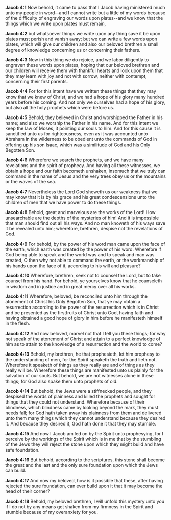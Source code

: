 **Jacob 4:1** Now behold, it came to pass that I Jacob having ministered much unto my people in word--and I cannot write but a little of my words because of the difficulty of engraving our words upon plates--and we know that the things which we write upon plates must remain,

**Jacob 4:2** but whatsoever things we write upon any thing save it be upon plates must perish and vanish away; but we can write a few words upon plates, which will give our children and also our beloved brethren a small degree of knowledge concerning us or concerning their fathers.

**Jacob 4:3** Now in this thing we do rejoice, and we labor diligently to engraven these words upon plates, hoping that our beloved brethren and our children will receive them with thankful hearts and look upon them that they may learn with joy and not with sorrow, neither with contempt, concerning their first parents.

**Jacob 4:4** For for this intent have we written these things that they may know that we knew of Christ, and we had a hope of his glory many hundred years before his coming. And not only we ourselves had a hope of his glory, but also all the holy prophets which were before us.

**Jacob 4:5** Behold, they believed in Christ and worshipped the Father in his name; and also we worship the Father in his name. And for this intent we keep the law of Moses, it pointing our souls to him. And for this cause it is sanctified unto us for righteousness, even as it was accounted unto Abraham in the wilderness to be obedient unto the commands of God in offering up his son Isaac, which was a similitude of God and his Only Begotten Son.

**Jacob 4:6** Wherefore we search the prophets, and we have many revelations and the spirit of prophecy. And having all these witnesses, we obtain a hope and our faith becometh unshaken, insomuch that we truly can command in the name of Jesus and the very trees obey us or the mountains or the waves of the sea.

**Jacob 4:7** Nevertheless the Lord God sheweth us our weakness that we may know that it is by his grace and his great condescensions unto the children of men that we have power to do these things.

**Jacob 4:8** Behold, great and marvelous are the works of the Lord! How unsearchable are the depths of the mysteries of him! And it is impossible that man should find out all his ways. And no man knoweth of his ways save it be revealed unto him; wherefore, brethren, despise not the revelations of God.

**Jacob 4:9** For behold, by the power of his word man came upon the face of the earth, which earth was created by the power of his word. Wherefore if God being able to speak and the world was and to speak and man was created, O then why not able to command the earth, or the workmanship of his hands upon the face of it, according to his will and pleasure?

**Jacob 4:10** Wherefore, brethren, seek not to counsel the Lord, but to take counsel from his hand. For behold, ye yourselves know that he counseleth in wisdom and in justice and in great mercy over all his works.

**Jacob 4:11** Wherefore, beloved, be reconciled unto him through the atonement of Christ his Only Begotten Son, that ye may obtain a resurrection according to the power of the resurrection which is in Christ and be presented as the firstfruits of Christ unto God, having faith and having obtained a good hope of glory in him before he manifesteth himself in the flesh.

**Jacob 4:12** And now beloved, marvel not that I tell you these things; for why not speak of the atonement of Christ and attain to a perfect knowledge of him as to attain to the knowledge of a resurrection and the world to come?

**Jacob 4:13** Behold, my brethren, he that prophesieth, let him prophesy to the understanding of men, for the Spirit speaketh the truth and lieth not. Wherefore it speaketh of things as they really are and of things as they really will be. Wherefore these things are manifested unto us plainly for the salvation of our souls. But behold, we are not witnesses alone in these things; for God also spake them unto prophets of old.

**Jacob 4:14** But behold, the Jews were a stiffnecked people, and they despised the words of plainness and killed the prophets and sought for things that they could not understand. Wherefore because of their blindness, which blindness came by looking beyond the mark, they must needs fall; for God hath taken away his plainness from them and delivered unto them many things which they cannot understand because they desired it. And because they desired it, God hath done it that they may stumble.

**Jacob 4:15** And now I Jacob am led on by the Spirit unto prophesying, for I perceive by the workings of the Spirit which is in me that by the stumbling of the Jews they will reject the stone upon which they might build and have safe foundation.

**Jacob 4:16** But behold, according to the scriptures, this stone shall become the great and the last and the only sure foundation upon which the Jews can build.

**Jacob 4:17** And now my beloved, how is it possible that these, after having rejected the sure foundation, can ever build upon it that it may become the head of their corner?

**Jacob 4:18** Behold, my beloved brethren, I will unfold this mystery unto you if I do not by any means get shaken from my firmness in the Spirit and stumble because of my overanxiety for you.

